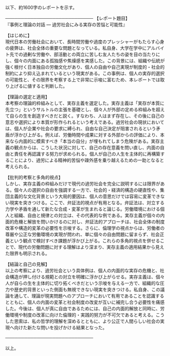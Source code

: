 以下、約1600字のレポートを示す。

────────────────────────────
【レポート題目】  
『事例と理論の対話 ― 過労社会にみる実存の苦悩と可能性』

【はじめに】  
現代日本の労働社会において、長時間労働や過度のプレッシャーがもたらす心身の疲弊は、社会全体の重要な問題となっている。私自身、大学在学中にアルバイト先での過剰な労働や、部活動との両立に苦しむ友人たちの姿を目の当たりにし、個々の内面にある孤独感や焦燥感を実感した。この背景には、組織や伝統が強く根付く日本独自の労働文化があり、個人の自由や自己実現が制度的・社会的制約により抑え込まれているという現実がある。この事例は、個人の実存的選択の可能性と、その限界を考察する上で非常に示唆に富むため、本レポートでは取り上げるに値すると判断した。

【理論の選定と適用】  
本考察の理論的枠組みとして、実存主義を選定した。実存主義は「実存が本質に先立つ」というサルトルの主張を基礎とし、個々人が外部の定める枠組みを超えて自らの生を創造すべきだと説く。すなわち、人はまず存在し、その後に自己の意志や選択により本質が形作られるという考えである。過労社会の現状においては、個人が企業や社会の要求に縛られ、自由な自己決定が阻害されるという矛盾が浮かび上がる。例えば、労働時間や成果に対する外部からの評価により、本来なら内面的に模索すべき「本当の自分」が埋もれてしまう危険がある。実存主義の観点からは、こうした状況に対して、自己の存在意義を問い直し、内面の自由と責任を再認識する努力が求められる。個人が自己の人生を主体的に再構築することにより、過労による精神的苦悩や疎外感を乗り越えるための一助となると考えられる。

【批判的考察と多角的視点】  
しかし、実存主義の枠組みだけで現代の過労社会を完全に説明するには限界がある。個々人の選択の自由を強調する一方で、社会的・経済的構造の硬直性や、集団主義的な文化背景という大局的要因は、個人の意思だけでは容易に変革できない現実を突きつける。ここで、弁証法的視点が有用となる。弁証法は、対立する力学や矛盾を通して新たな合成・変革が生まれると論じる。労働環境における個人と組織、自由と規律との対立は、その代表的な例である。実存主義が個々の内面的危機と解放を問いかけるのに対し、弁証法的アプローチは、社会全体の制度改革や構造的変革の必要性を示唆する。さらに、倫理学の視点からは、労働者の尊厳や公正な労働環境の実現が問われ、単に個々の自由問題に留まらず、社会正義という観点で検討すべき課題が浮かび上がる。これらの多角的視点を併せることで、現代の労働問題に対する理解はより深まり、実存主義の適用結果から見えた限界も明示される。

【結論と自己の見解】  
以上の考察により、過労社会という具体例は、個人の内面的な実存の危機と、社会構造が押し付ける規範との対立を明確に浮かび上がらせる。実存主義は、個々人が自らの生を主体的に切り拓くべきだという示唆を与える一方で、組織的な圧力や歴史的背景といった側面も無視できない現実を突きつける。私自身、この議論を通して、理論が現実問題へのアプローチにおいて有用であることを認識するとともに、個人の内面の変革と社会制度の改変が互いに補完し合う必要性を痛感した。今後は、個人が真に自由であるためには、自己の内面的解放と同時に、労働環境や制度の改革に向けた倫理的・実践的努力が不可欠であると考える。こうした思索は、私の哲学的理解を深めるとともに、より公正で人間らしい社会の実現へ向けた新たな問いを投げかける結果となった。

────────────────────────────

以上。